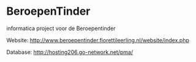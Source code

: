 # BeroepenTinder
informatica project voor de Beroepentinder

Website: 
  http://www.beroepentinder.fiorettileerling.nl/website/index.php

Database:
  http://hosting206.go-network.net/pma/
